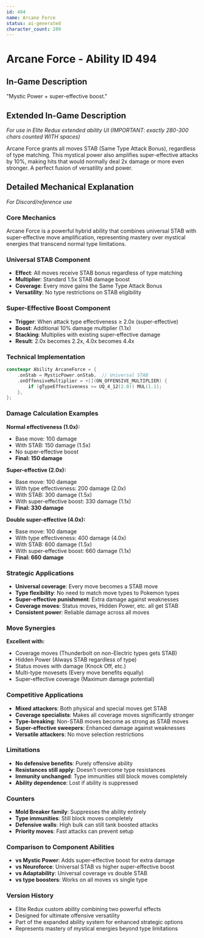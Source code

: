 ```yaml
---
id: 494
name: Arcane Force
status: ai-generated
character_count: 289
---
```


# Arcane Force - Ability ID 494

## In-Game Description
"Mystic Power + super-effective boost."

## Extended In-Game Description
*For use in Elite Redux extended ability UI (IMPORTANT: exactly 280-300 chars counted WITH spaces)*

Arcane Force grants all moves STAB (Same Type Attack Bonus), regardless of type matching. This mystical power also amplifies super-effective attacks by 10%, making hits that would normally deal 2x damage or more even stronger. A perfect fusion of versatility and power.

## Detailed Mechanical Explanation
*For Discord/reference use*

### Core Mechanics
Arcane Force is a powerful hybrid ability that combines universal STAB with super-effective move amplification, representing mastery over mystical energies that transcend normal type limitations.

### Universal STAB Component
- **Effect**: All moves receive STAB bonus regardless of type matching
- **Multiplier**: Standard 1.5x STAB damage boost
- **Coverage**: Every move gains the Same Type Attack Bonus
- **Versatility**: No type restrictions on STAB eligibility

### Super-Effective Boost Component
- **Trigger**: When attack type effectiveness ≥ 2.0x (super-effective)
- **Boost**: Additional 10% damage multiplier (1.1x)
- **Stacking**: Multiplies with existing super-effective damage
- **Result**: 2.0x becomes 2.2x, 4.0x becomes 4.4x

### Technical Implementation
```c
constexpr Ability ArcaneForce = {
    .onStab = MysticPower.onStab,  // Universal STAB
    .onOffensiveMultiplier = +[](ON_OFFENSIVE_MULTIPLIER) {
        if (gTypeEffectiveness >= UQ_4_12(2.0)) MUL(1.1);
    },
};
```

### Damage Calculation Examples
**Normal effectiveness (1.0x):**
- Base move: 100 damage
- With STAB: 150 damage (1.5x)
- No super-effective boost
- **Final: 150 damage**

**Super-effective (2.0x):**
- Base move: 100 damage  
- With type effectiveness: 200 damage (2.0x)
- With STAB: 300 damage (1.5x)
- With super-effective boost: 330 damage (1.1x)
- **Final: 330 damage**

**Double super-effective (4.0x):**
- Base move: 100 damage
- With type effectiveness: 400 damage (4.0x)
- With STAB: 600 damage (1.5x)
- With super-effective boost: 660 damage (1.1x)
- **Final: 660 damage**

### Strategic Applications
- **Universal coverage**: Every move becomes a STAB move
- **Type flexibility**: No need to match move types to Pokemon types
- **Super-effective punishment**: Extra damage against weaknesses
- **Coverage moves**: Status moves, Hidden Power, etc. all get STAB
- **Consistent power**: Reliable damage across all moves

### Move Synergies
**Excellent with:**
- Coverage moves (Thunderbolt on non-Electric types gets STAB)
- Hidden Power (Always STAB regardless of type)
- Status moves with damage (Knock Off, etc.)
- Multi-type movesets (Every move benefits equally)
- Super-effective coverage (Maximum damage potential)

### Competitive Applications
- **Mixed attackers**: Both physical and special moves get STAB
- **Coverage specialists**: Makes all coverage moves significantly stronger
- **Type-breaking**: Non-STAB moves become as strong as STAB moves
- **Super-effective sweepers**: Enhanced damage against weaknesses
- **Versatile attackers**: No move selection restrictions

### Limitations
- **No defensive benefits**: Purely offensive ability
- **Resistances still apply**: Doesn't overcome type resistances
- **Immunity unchanged**: Type immunities still block moves completely
- **Ability dependence**: Lost if ability is suppressed

### Counters
- **Mold Breaker family**: Suppresses the ability entirely
- **Type immunities**: Still block moves completely
- **Defensive walls**: High bulk can still tank boosted attacks
- **Priority moves**: Fast attacks can prevent setup

### Comparison to Component Abilities
- **vs Mystic Power**: Adds super-effective boost for extra damage
- **vs Neuroforce**: Universal STAB vs higher super-effective boost
- **vs Adaptability**: Universal coverage vs double STAB
- **vs type boosters**: Works on all moves vs single type

### Version History
- Elite Redux custom ability combining two powerful effects
- Designed for ultimate offensive versatility
- Part of the expanded ability system for enhanced strategic options
- Represents mastery of mystical energies beyond type limitations